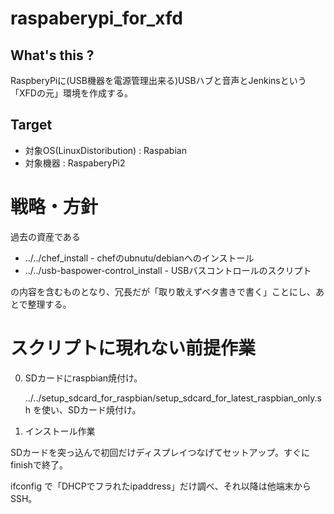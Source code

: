 # raspaberypi_for_xfd

## What's this ?

RaspberyPiに(USB機器を電源管理出来る)USBハブと音声とJenkinsという「XFDの元」環境を作成する。

## Target

+ 対象OS(LinuxDistoribution) : Raspabian
+ 対象機器 : RaspaberyPi2

# 戦略・方針

過去の資産である

+ ../../chef_install - chefのubnutu/debianへのインストール
+ ../../usb-baspower-control_install - USBバスコントロールのスクリプト

の内容を含むものとなり、冗長だが「取り敢えずベタ書きで書く」ことにし、あとで整理する。

# スクリプトに現れない前提作業

0. SDカードにraspbian焼付け。

   ../../setup_sdcard_for_raspbian/setup_sdcard_for_latest_raspbian_only.sh を使い、SDカード焼付け。
   
0. インストール作業

  SDカードを突っ込んで初回だけディスプレイつなげてセットアップ。すぐにfinishで終了。
  
  ifconfig で「DHCPでフラれたipaddress」だけ調べ、それ以降は他端末からSSH。